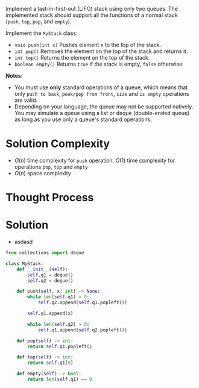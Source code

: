 Implement a last-in-first-out (LIFO) stack using only two queues. The implemented stack should support all the functions of a normal stack (`push`, `top`, `pop`, and `empty`).

Implement the `MyStack` class:

- `void push(int x)` Pushes element x to the top of the stack.
- `int pop()` Removes the element on the top of the stack and returns it.
- `int top()` Returns the element on the top of the stack.
- `boolean empty()` Returns `true` if the stack is empty, `false` otherwise.

**Notes:**

- You must use **only** standard operations of a queue, which means that only `push to back`, `peek/pop from front`, `size` and `is empty` operations are valid.
- Depending on your language, the queue may not be supported natively. You may simulate a queue using a list or deque (double-ended queue) as long as you use only a queue's standard operations.
# Solution Complexity
- $O(n)$ time complexity for `push` operation, $O(1)$ time complexity for operations `pop`, `top` and `empty`
- $O(n)$ space complexity
# Thought Process
# Solution
- asdasd
```Python
from collections import deque

class MyStack:
	def __init__(self):
		self.q1 = deque()
		self.q2 = deque()

	def push(self, x: int) -> None:
		while len(self.q1) > 0:
			self.q2.append(self.q1.popleft())

		self.q1.append(x)

		while len(self.q2) > 0:
			self.q1.append(self.q2.popleft())

	def pop(self) -> int:
		return self.q1.popleft()

	def top(self) -> int:
		return self.q1[0]

	def empty(self) -> bool:
		return len(self.q1) == 0
```